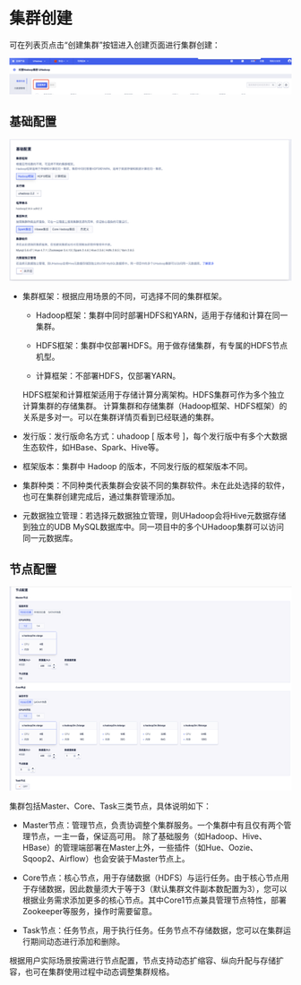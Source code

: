 # 集群创建

可在列表页点击“创建集群”按钮进入创建页面进行集群创建：

![guide_instance_create_button](../../images/guide/guide_instance_create_button.png)

## 基础配置

![guide_instance_create_config_basic](../../images/guide/guide_instance_create_config_basic.png)

- 集群框架：根据应用场景的不同，可选择不同的集群框架。

  - Hadoop框架：集群中同时部署HDFS和YARN，适用于存储和计算在同一集群。

  - HDFS框架：集群中仅部署HDFS。用于做存储集群，有专属的HDFS节点机型。

  - 计算框架：不部署HDFS，仅部署YARN。

  HDFS框架和计算框架适用于存储计算分离架构。HDFS集群可作为多个独立计算集群的存储集群。
  计算集群和存储集群（Hadoop框架、HDFS框架）的关系是多对一。可以在集群详情页看到已经联通的集群。


- 发行版：发行版命名方式：uhadoop \[ 版本号 \]，每个发行版中有多个大数据生态软件，如HBase、Spark、Hive等。

- 框架版本：集群中 Hadoop 的版本，不同发行版的框架版本不同。

- 集群种类：不同种类代表集群会安装不同的集群软件。未在此处选择的软件，也可在集群创建完成后，通过集群管理添加。

- 元数据独立管理：若选择元数据独立管理，则UHadoop会将Hive元数据存储到独立的UDB MySQL数据库中。同一项目中的多个UHadoop集群可以访问同一元数据库。

## 节点配置

![guide_instance_create_config_node](../../images/guide/guide_instance_create_config_node.png)

集群包括Master、Core、Task三类节点，具体说明如下：

- Master节点：管理节点，负责协调整个集群服务。一个集群中有且仅有两个管理节点，一主一备，保证高可用。
  除了基础服务（如Hadoop、Hive、HBase）的管理端部署在Master上外，一些插件（如Hue、Oozie、Sqoop2、Airflow）也会安装于Master节点上。

- Core节点：核心节点，用于存储数据（HDFS）与运行任务。由于核心节点用于存储数据，因此数量须大于等于3（默认集群文件副本数配置为3），您可以根据业务需求添加更多的核心节点。其中Core1节点兼具管理节点特性，部署Zookeeper等服务，操作时需要留意。

- Task节点：任务节点，用于执行任务。任务节点不存储数据，您可以在集群运行期间动态进行添加和删除。

根据用户实际场景按需进行节点配置，节点支持动态扩缩容、纵向升配与存储扩容，也可在集群使用过程中动态调整集群规格。